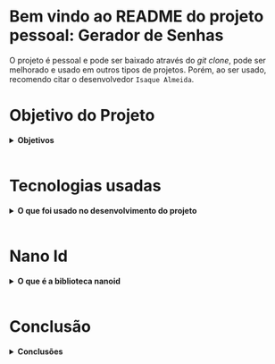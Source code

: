 # Bem vindo ao README do projeto pessoal: Gerador de Senhas

O projeto é pessoal e pode ser baixado através do _git clone_, pode ser melhorado e usado em outros tipos de projetos. Porém, ao ser usado, recomendo citar o desenvolvedor `Isaque Almeida`.

# Objetivo do Projeto
<details>
  <summary>
    <strong> Objetivos</strong>
  </summary><br>

O objetivo foi tentar criar um gerador de senhar que fosse seguro e que seja difícil descriptografar. Para cada atualização que é feito na página uma nova senha, com número e letras, é gerado. Podendo ser usado em contas de redes sociais, e-mails, e etc. E, por muitas vezes, se torna cansativo em ter que está tentando, por várias vezes, adicionar uma nova senha ou mesmo criar uma. `O Gerador de Senhas` ajudará na criação de uma senha forte e _segura_. 
</details><br>

# Tecnologias usadas
<details>
  <summary>
    <strong>O que foi usado no desenvolvimento do projeto</strong>
  </summary><br>

As tecnologias usadas foram: `DOM do JavaScript`, `HTML`, `CSS`, `clipboard-copy` (é uma biblioteca de fazer cópias) e a biblioteca, que podemos dizer, ser o personagem principal deste projeto `nanoid`. 
</details><br>

# Nano Id
<details>
  <summary>
    <strong> O que é a biblioteca nanoid</strong>
  </summary><br>

O `nanoid` é uma ferramenta/biblioteca que sempre gerará uma nova senha alfanumérico para ser usado conforme a sua necessidade.

A forma para importá-lo e usá-lo é bem simples. No seu arquivo do projeto principal, podendo ser o _main.js_, irá usar o `import {nanoid} from 'nanoid'`, sem falar que na documentação mostra a forma de usar. Como na própria documentação diz: _O Nano ID é bastante comparável ao UUID v4 (baseado em aleatório). Ele tem um número semelhante de bits aleatórios no ID (126 no Nano ID e 122 no UUID), portanto, tem uma probabilidade de colisão semelhante: Para que haja uma chance em um bilhão de duplicação, 103 trilhões de IDs da versão 4 devem ser gerados. Existem duas diferenças principais entre Nano ID e UUID v4: O Nano ID usa um alfabeto maior, portanto, um número semelhante de bits aleatórios é compactado em apenas 21 símbolos em vez de 36. O código Nano ID é 4 vezes menor que uuid/v4o pacote: 130 bytes em vez de 423._ <br>
Portanto, se torna mais seguro de usar, pois, usa alfanuméricos aleatórios, para cada atualização, e torna-se bem mais difícil de descriptografar.

> [Aqui](https://github.com/ai/nanoid#readme) você encontra a documentação, bem mais aprofundada, de como pode ser usado o nanoid. 
</details><br>

# Conclusão
<details>
  <summary>
    <strong>Conclusões</strong>
  </summary><br>

Portanto, mesmo que seja de fácil uso e criação, o `Gerador de Senhas` se torna uma ferramenta importante na hora da criação de uma senha segura para as redes sociais, conta de banco, e etc. Deixe os seus pensamentos _voarem_ e use da melhor forma possível. Os códigos estão no próprio *GitHub*. 
</details><br>
